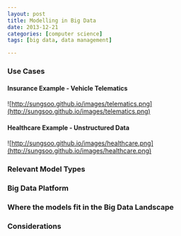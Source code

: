 ```yaml
---
layout: post
title: Modelling in Big Data
date: 2013-12-21
categories: [computer science]
tags: [big data, data management]

---
```


### Use Cases

#### Insurance Example - Vehicle Telematics

![http://sungsoo.github.io/images/telematics.png](http://sungsoo.github.io/images/telematics.png)

#### Healthcare Example - Unstructured Data


![http://sungsoo.github.io/images/healthcare.png](http://sungsoo.github.io/images/healthcare.png)

### Relevant Model Types



### Big Data Platform



### Where the models fit in the Big Data Landscape



### Considerations
 
 
 
 